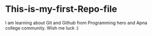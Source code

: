 # This-is-my-first-Repo-file
I am learning about Git and Github from Programming hero and Apna college community. Wish me luck :)
